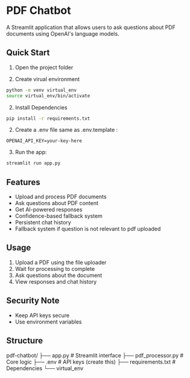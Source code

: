 # PDF Chatbot

A Streamlit application that allows users to ask questions about PDF documents using OpenAI's language models.

## Quick Start

1. Open the project folder

2. Create virual environment
```bash
python -m venv virtual_env
source virtual_env/bin/activate
```
2. Install Dependencies

```bash
pip install -r requirements.txt
```

2. Create a .env file same as .env.template :
```
OPENAI_API_KEY=your-key-here
```

3. Run the app:
```bash
streamlit run app.py
```

## Features
- Upload and process PDF documents
- Ask questions about PDF content
- Get AI-powered responses
- Confidence-based fallback system
- Persistent chat history
- Fallback system if question is not relevant to pdf uploaded


## Usage
1. Upload a PDF using the file uploader
2. Wait for processing to complete
3. Ask questions about the document
4. View responses and chat history

## Security Note
- Keep API keys secure
- Use environment variables

## Structure
pdf-chatbot/
├── app.py              # Streamlit interface
├── pdf_processor.py    # Core logic
├── .env                # API keys (create this)
├── requirements.txt      # Dependencies
└── virtual_env 

